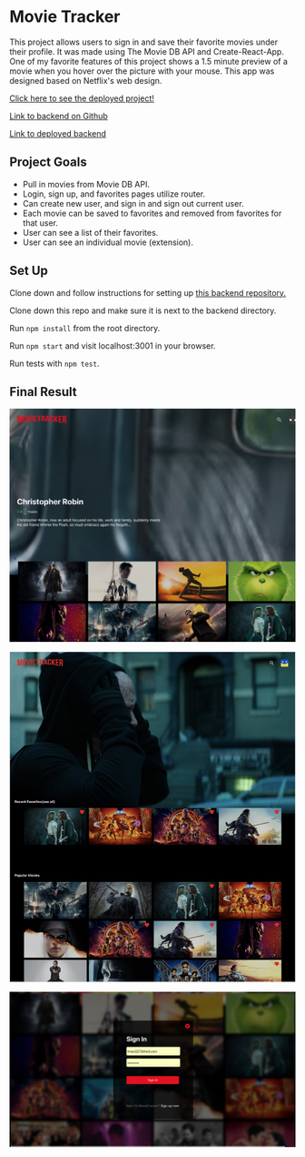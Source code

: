 
# Movie Tracker
This project allows users to sign in and save their favorite movies under their profile. It was made using The Movie DB API and Create-React-App. One of my favorite features of this project shows a 1.5 minute preview of a movie when you hover over the picture with your mouse. This app was designed based on Netflix's web design.

[Click here to see the deployed project!](https://next-flix.herokuapp.com/)

[Link to backend on Github](https://github.com/benjaminhayek/mt-backend)

[Link to deployed backend](http://mt-backend.herokuapp.com/)


## Project Goals
* Pull in movies from Movie DB API.
* Login, sign up, and favorites pages utilize router.
* Can create new user, and sign in and sign out current user.
* Each movie can be saved to favorites and removed from favorites for that user.
* User can see a list of their favorites.
* User can see an individual movie (extension).

## Set Up
Clone down and follow instructions for setting up [this backend repository.](https://github.com/turingschool-examples/movie-tracker)

Clone down this repo and make sure it is next to the backend directory.

Run `npm install` from the root directory.

Run `npm start` and visit localhost:3001 in your browser.

Run tests with `npm test`.

## Final Result


![alt tag](https://github.com/benjaminhayek/movieTracker/blob/master/public/images/Screen1.png "Screen-shot of App")

![alt tag](https://github.com/benjaminhayek/movieTracker/blob/master/public/images/Screen2.png "Screen-shot of App")

![alt tag](https://github.com/benjaminhayek/movieTracker/blob/master/public/images/Screen3.png "Screen-shot of App")

